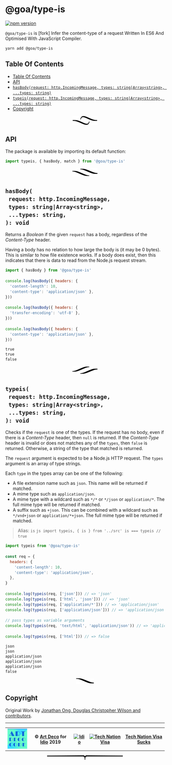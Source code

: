 # @goa/type-is

[![npm version](https://badge.fury.io/js/%40goa%2Ftype-is.svg)](https://npmjs.org/package/@goa/type-is)

`@goa/type-is` is [fork] Infer the content-type of a request Written In ES6 And Optimised With JavaScript Compiler.

```sh
yarn add @goa/type-is
```

## Table Of Contents

- [Table Of Contents](#table-of-contents)
- [API](#api)
- [`hasBody(request: http.IncomingMessage, types: string|Array<string>, ...types: string)`](#hasbodyrequest-httpincomingmessagetypes-stringarraystringtypes-string-void)
- [`typeis(request: http.IncomingMessage, types: string|Array<string>, ...types: string)`](#typeisrequest-httpincomingmessagetypes-stringarraystringtypes-string-void)
- [Copyright](#copyright)

<p align="center"><a href="#table-of-contents"><img src="/.documentary/section-breaks/0.svg?sanitize=true"></a></p>

## API

The package is available by importing its default function:

```js
import typeis, { hasBody, match } from '@goa/type-is'
```

<p align="center"><a href="#table-of-contents"><img src="/.documentary/section-breaks/1.svg?sanitize=true"></a></p>

## `hasBody(`<br/>&nbsp;&nbsp;`request: http.IncomingMessage,`<br/>&nbsp;&nbsp;`types: string|Array<string>,`<br/>&nbsp;&nbsp;`...types: string,`<br/>`): void`

Returns a _Boolean_ if the given `request` has a body, regardless of the _Content-Type_ header.

Having a body has no relation to how large the body is (it may be 0 bytes). This is similar to how file existence works. If a body does exist, then this indicates that there is data to read from the Node.js request stream.

```js
import { hasBody } from '@goa/type-is'

console.log(hasBody({ headers: {
  'content-length': 10,
  'content-type': 'application/json' },
}))

console.log(hasBody({ headers: {
  'transfer-encoding': 'utf-8' },
}))

console.log(hasBody({ headers: {
  'content-type': 'application/json' },
}))
```
```
true
true
false
```

<p align="center"><a href="#table-of-contents"><img src="/.documentary/section-breaks/2.svg?sanitize=true"></a></p>

## `typeis(`<br/>&nbsp;&nbsp;`request: http.IncomingMessage,`<br/>&nbsp;&nbsp;`types: string|Array<string>,`<br/>&nbsp;&nbsp;`...types: string,`<br/>`): void`

Checks if the `request` is one of the types. If the request has no body, even if there is a _Content-Type_ header, then `null` is returned. If the _Content-Type_ header is invalid or does not matches any of the `types`, then `false` is returned. Otherwise, a string of the type that matched is returned.

The `request` argument is expected to be a Node.js HTTP request. The `types` argument is an array of type strings.

Each `type` in the types array can be one of the following:

- A file extension name such as `json`. This name will be returned if matched.
- A mime type such as `application/json`.
- A mime type with a wildcard such as `*/*` or `*/json` or `application/*`. The full mime type will be returned if matched.
- A suffix such as `+json`. This can be combined with a wildcard such as `*/vnd+json` or `application/*+json`. The full mime type will be returned if matched.

> Alias: `is`
    ```js
    import typeis, { is } from '../src'
    is === typeis // true
    ```

```js
import typeis from '@goa/type-is'

const req = {
  headers: {
    'content-length': 10,
    'content-type': 'application/json',
  },
}

console.log(typeis(req, ['json'])) // => 'json'
console.log(typeis(req, ['html', 'json'])) // => 'json'
console.log(typeis(req, ['application/*'])) // => 'application/json'
console.log(typeis(req, ['application/json'])) // => 'application/json'

// pass types as variable arguments
console.log(typeis(req, 'text/html', 'application/json')) // => 'application/json'

console.log(typeis(req, ['html'])) // => false
```
```
json
json
application/json
application/json
application/json
false
```

<p align="center"><a href="#table-of-contents"><img src="/.documentary/section-breaks/3.svg?sanitize=true"></a></p>

## Copyright

Original Work by [Jonathan Ong, Douglas Christopher Wilson and contributors](https://github.com/jshttp/type-is).

---

<table>
  <tr>
    <th>
      <a href="https://artd.eco">
        <img src="https://raw.githubusercontent.com/wrote/wrote/master/images/artdeco.png" alt="Art Deco">
      </a>
    </th>
    <th>© <a href="https://artd.eco">Art Deco</a> for <a href="https://idio.cc">Idio</a> 2019</th>
    <th>
      <a href="https://idio.cc">
        <img src="https://avatars3.githubusercontent.com/u/40834161?s=100" width="100" alt="Idio">
      </a>
    </th>
    <th>
      <a href="https://www.technation.sucks" title="Tech Nation Visa">
        <img src="https://raw.githubusercontent.com/artdecoweb/www.technation.sucks/master/anim.gif"
          alt="Tech Nation Visa">
      </a>
    </th>
    <th><a href="https://www.technation.sucks">Tech Nation Visa Sucks</a></th>
  </tr>
</table>

<p align="center"><a href="#table-of-contents"><img src="/.documentary/section-breaks/-1.svg?sanitize=true"></a></p>
